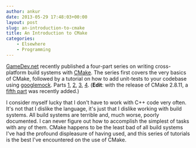 ```yaml
---
author: ankur
date: 2013-05-29 17:48:03+00:00
layout: post
slug: an-introduction-to-cmake
title: An Introduction to CMake
categories:
    - Elsewhere
    - Programming
---
```


[GameDev.net](http://gamedev.net) recently published a four-part series on writing cross-platform build systems with [CMake](http://cmake.org/). The series first covers the very basics of CMake, followed by a tutorial on how to add unit-tests to your codebase using [googlemock](http://code.google.com/p/googlemock/). Parts [1](http://www.gamedev.net/page/resources/_/technical/general-programming/cross-platform-test-driven-development-environment-using-cmake-part-1-r2986), [2](http://www.gamedev.net/page/resources/_/technical/general-programming/cross-platform-test-driven-development-environment-using-cmake-part-2-r2994), [3](http://www.gamedev.net/page/resources/_/technical/general-programming/cross-platform-test-driven-development-environment-using-cmake-part-3-r2998), [4](http://www.gamedev.net/page/resources/_/technical/general-programming/cross-platform-test-driven-development-environment-using-cmake-part-4-r3028). (**Edit**: with the release of CMake 2.8.11, a [fifth part](http://www.gamedev.net/page/resources/_/technical/general-programming/cross-platform-test-driven-development-environment-using-cmake-part-5-r3182) was recently added.)

I consider myself lucky that I don't have to work with C++ code very often. It's not that I dislike the language, it's just that I dislike working with build systems. All build systems are terrible and, much worse, poorly documented. I can never figure out how to accomplish the simplest of tasks with any of them. CMake happens to be the least bad of all build systems I've had the profound displeasure of having used, and this series of tutorials is the best I've encountered on the use of CMake.
